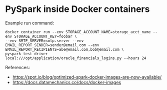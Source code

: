 # PySpark inside Docker containers

Example run command:

```
docker container run --env STORAGE_ACCOUNT_NAME=storage_acct_name --env STORAGE_ACCOUNT_KEY=foobar \
--env SMTP_SERVER=smtp.server --env EMAIL_REPORT_SENDER=sender@email.com --env EMAIL_REPORT_RECIPIENTS=abe@email.com,bob@email.com \
pyspark-test driver local:///opt/application/oracle_financials_logins.py --hours 24
```

References:

* https://spot.io/blog/optimized-spark-docker-images-are-now-available/
* https://docs.datamechanics.co/docs/docker-images

